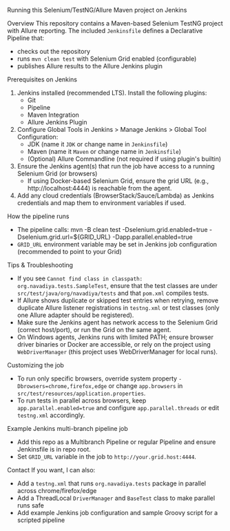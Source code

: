 Running this Selenium/TestNG/Allure Maven project on Jenkins

Overview
This repository contains a Maven-based Selenium TestNG project with Allure reporting. The included `Jenkinsfile` defines a Declarative Pipeline that:
- checks out the repository
- runs `mvn clean test` with Selenium Grid enabled (configurable)
- publishes Allure results to the Allure Jenkins plugin

Prerequisites on Jenkins
1. Jenkins installed (recommended LTS). Install the following plugins:
   - Git
   - Pipeline
   - Maven Integration
   - Allure Jenkins Plugin
2. Configure Global Tools in Jenkins > Manage Jenkins > Global Tool Configuration:
   - JDK (name it `JDK` or change name in `Jenkinsfile`)
   - Maven (name it `Maven` or change name in `Jenkinsfile`)
   - (Optional) Allure Commandline (not required if using plugin's builtin)
3. Ensure the Jenkins agent(s) that run the job have access to a running Selenium Grid (or browsers)
   - If using Docker-based Selenium Grid, ensure the grid URL (e.g., http://localhost:4444) is reachable from the agent.
4. Add any cloud credentials (BrowserStack/Sauce/Lambda) as Jenkins credentials and map them to environment variables if used.

How the pipeline runs
- The pipeline calls:
  mvn -B clean test -Dselenium.grid.enabled=true -Dselenium.grid.url=${GRID_URL} -Dapp.parallel.enabled=true
- `GRID_URL` environment variable may be set in Jenkins job configuration (recommended to point to your Grid)

Tips & Troubleshooting
- If you see `Cannot find class in classpath: org.navadiya.tests.SampleTest`, ensure that the test classes are under `src/test/java/org/navadiya/tests` and that `pom.xml` compiles tests.
- If Allure shows duplicate or skipped test entries when retrying, remove duplicate Allure listener registrations in `testng.xml` or test classes (only one Allure adapter should be registered).
- Make sure the Jenkins agent has network access to the Selenium Grid (correct host/port), or run the Grid on the same agent.
- On Windows agents, Jenkins runs with limited PATH; ensure browser driver binaries or Docker are accessible, or rely on the project using `WebDriverManager` (this project uses WebDriverManager for local runs).

Customizing the job
- To run only specific browsers, override system property `-Dbrowsers=chrome,firefox,edge` or change `app.browsers` in `src/test/resources/application.properties`.
- To run tests in parallel across browsers, keep `app.parallel.enabled=true` and configure `app.parallel.threads` or edit `testng.xml` accordingly.

Example Jenkins multi-branch pipeline job
- Add this repo as a Multibranch Pipeline or regular Pipeline and ensure Jenkinsfile is in repo root.
- Set `GRID_URL` variable in the job to `http://your.grid.host:4444`.

Contact
If you want, I can also:
- Add a `testng.xml` that runs `org.navadiya.tests` package in parallel across chrome/firefox/edge
- Add a ThreadLocal `DriverManager` and `BaseTest` class to make parallel runs safe
- Add example Jenkins job configuration and sample Groovy script for a scripted pipeline


